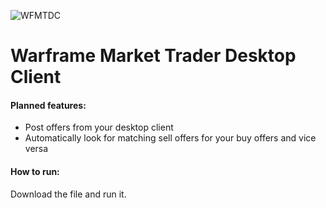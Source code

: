![WFMTDC](https://i.imgur.com/FbW3lp8.png)
# Warframe Market Trader Desktop Client

#### Planned features:
 - Post offers from your desktop  client 
 - Automatically look for matching sell offers for your buy
   offers and vice versa

#### How to run:
Download the file and run it.
